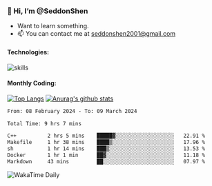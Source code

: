 ### 👋 Hi, I’m @SeddonShen
- Want to learn something.
- 📫 You can contact me at seddonshen2001@gmail.com

#### Technologies:

![skills](https://skillicons.dev/icons?i=scala,js,html,css,bootstrap,jquery,c,cpp,cloudflare,django,docker,flask,git,github,githubactions,linux,latex,mysql,nodejs,ps,php,pr,py,raspberrypi,redis,unreal,v,vscode,vue,bash)

#### Monthly Coding:
[![Top Langs](https://github-readme-stats.vercel.app/api/top-langs?username=seddonshen&show_icons=true&locale=en&layout=compact&hide=html&langs_count=8)](https://github.com/SeddonShen/)
[![Anurag's github stats](https://github-readme-stats.vercel.app/api?username=SeddonShen&count_private=true&show_icons=true)](https://github.com/anuraghazra/github-readme-stats)
<!--START_SECTION:waka-->

```txt
From: 08 February 2024 - To: 09 March 2024

Total Time: 9 hrs 7 mins

C++          2 hrs 5 mins    █████▓░░░░░░░░░░░░░░░░░░░   22.91 %
Makefile     1 hr 38 mins    ████▒░░░░░░░░░░░░░░░░░░░░   17.96 %
sh           1 hr 14 mins    ███▒░░░░░░░░░░░░░░░░░░░░░   13.53 %
Docker       1 hr 1 min      ██▓░░░░░░░░░░░░░░░░░░░░░░   11.18 %
Markdown     43 mins         ██░░░░░░░░░░░░░░░░░░░░░░░   07.97 %
```

<!--END_SECTION:waka-->

![WakaTime Daily](https://wakatime.com/share/@seddon2001/61a7e342-5f12-4fea-bf92-1fac161e97d6.svg)
<!---
SeddonShen/SeddonShen is a ✨ special ✨ repository because its `README.md` (this file) appears on your GitHub profile.
You can click the Preview link to take a look at your changes.
--->
